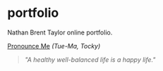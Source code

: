 portfolio
=========

Nathan Brent Taylor online portfolio.

[Pronounce Me](http://www.naturalreaders.com/) _(Tue-Ma, Tocky)_
> _"A healthy well-balanced life is a happy life."_
